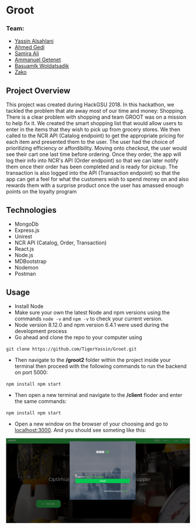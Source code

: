 # Groot

### Team:
+ [Yassin Alsahlani](https:github.com/TigerYassin)
+ [Ahmed Gedi](https://github.com/ajking98)
+ [Samira Ali](https://github.com/samiraali97)
+ [Ammanuel Getenet](https://github.com/ammanviii)
+ [Basuamlk Woldatsadik](https://github.com/basuamlk)
+ [Zako](https://github.com/Zako1)

## Project Overview

This project was created during HackGSU 2018. In this hackathon, we tackled the problem that ate away most of our time and money: Shopping. There is a clear problem with shopping and team GROOT was on a mission to help fix it. We created the smart shopping list that would allow users to enter in the items that they wish to pick up from grocery stores. We then called to the NCR API (Catalog endpoint) to get the appropriate pricing for each item and presented them to the user. The user had the choice of prioritizing efficiency or affordibility. Moving onto checkout, the user would see their cart one last time before ordering. Once they order, the app will log their info into NCR's API (Order endpoint) so that we can later notify them once their order has been completed and is ready for pickup. The transaction is also logged into the API (Transaction endpoint) so that the app can get a feel for what the customers wish to spend money on and also rewards them with a surprise product once the user has amassed enough points on the loyalty program


## Technologies

+ MongoDb
+ Express.js
+ Unirest
+ NCR API (Catalog, Order, Transaction)
+ React.js
+ Node.js
+ MDBootstrap
+ Nodemon
+ Postman

## Usage

- Install Node
- Make sure your own the latest Node and npm versions using the commands `node -v` and `npm -v` to check your current version.
- Node version 8.12.0 and npm version 6.4.1 were used during the development process
- Go ahead and clone the repo to your computer using

``
git clone https://github.com/TigerYassin/Groot.git
``

- Then navigate to the **/groot2** folder within the project inside your terminal then proceed with the following commands to run the backend on port 5000:

``
 npm install
 npm start
 ``

- Then open a new terminal and navigate to the **/client** floder and enter the same commands: 

``
  npm install
  npm start
``

- Open a new window on the browser of your choosing and go to [localhost:3000](http://localhost:3000/). And you should see someting like this: 

<img src="ex_img.png"
    align="middle"
     alt="FrontEnd" />

